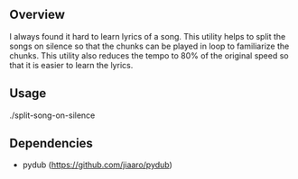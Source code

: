 ## Overview
I always found it hard to learn lyrics of a song. This utility helps to split the songs on silence so that the chunks can be played in loop to familiarize the chunks. This utility also reduces the tempo to 80% of the original speed so that it is easier to learn the lyrics.

## Usage
./split-song-on-silence <song-file-path>

## Dependencies
* pydub (https://github.com/jiaaro/pydub)
